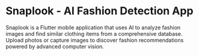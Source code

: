 # Snaplook - AI Fashion Detection App

Snaplook is a Flutter mobile application that uses AI to analyze fashion images and find similar clothing items from a comprehensive database. Upload photos or capture images to discover fashion recommendations powered by advanced computer vision.
